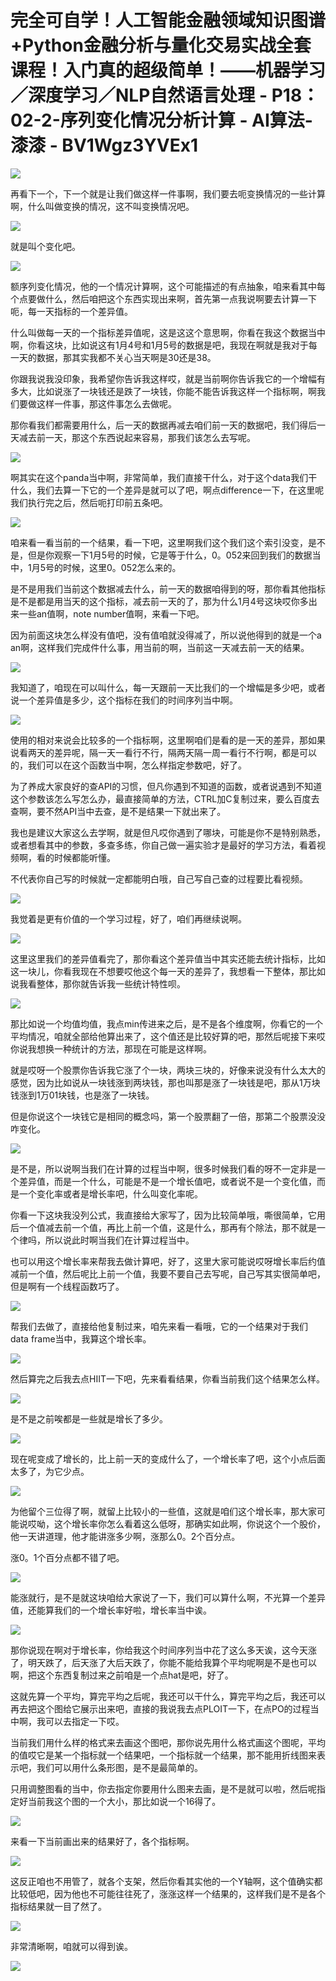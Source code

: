 # 完全可自学！人工智能金融领域知识图谱+Python金融分析与量化交易实战全套课程！入门真的超级简单！——机器学习／深度学习／NLP自然语言处理 - P18：02-2-序列变化情况分析计算 - AI算法-漆漆 - BV1Wgz3YVEx1

![](img/50844c79f59cfc385cd47e167142855c_0.png)

再看下一个，下一个就是让我们做这样一件事啊，我们要去呃变换情况的一些计算啊，什么叫做变换的情况，这不叫变换情况吧。



![](img/50844c79f59cfc385cd47e167142855c_2.png)

就是叫个变化吧。

![](img/50844c79f59cfc385cd47e167142855c_4.png)

额序列变化情况，他的一个情况计算啊，这个可能描述的有点抽象，咱来看其中每个点要做什么，然后咱把这个东西实现出来啊，首先第一点我说啊要去计算一下呃，每一天指标的一个差异值。

什么叫做每一天的一个指标差异值呢，这是这这个意思啊，你看在我这个数据当中啊，你看这块，比如说这有1月4号和1月5号的数据是吧，我现在啊就是我对于每一天的数据，那其实我都不关心当天啊是30还是38。

你跟我说我没印象，我希望你告诉我这样哎，就是当前啊你告诉我它的一个增幅有多大，比如说涨了一块钱还是跌了一块钱，你能不能告诉我这样一个指标啊，啊我们要做这样一件事，那这件事怎么去做呢。

那你看我们都需要用什么，后一天的数据再减去咱们前一天的数据吧，我们得后一天减去前一天，那这个东西说起来容易，那我们该怎么去写呢。



![](img/50844c79f59cfc385cd47e167142855c_6.png)

啊其实在这个panda当中啊，非常简单，我们直接干什么，对于这个data我们干什么，我们去算一下它的一个差异是就可以了吧，啊点difference一下，在这里呢我们执行完之后，然后呃打印前五条吧。



![](img/50844c79f59cfc385cd47e167142855c_8.png)

咱来看一看当前的一个结果，看一下吧，这里啊我们这个我们这个索引没变，是不是，但是你观察一下1月5号的时候，它是等于什么，0。052来回到我们的数据当中，1月5号的时候，这里0。052怎么来的。

是不是用我们当前这个数据减去什么，前一天的数据咱得到的呀，那你看其他指标是不是都是用当天的这个指标，减去前一天的了，那为什么1月4号这块哎你多出来一些an值啊，note number值啊，来看一下吧。

因为前面这块怎么样没有值吧，没有值咱就没得减了，所以说他得到的就是一个a an啊，这样我们完成件什么事，用当前的啊，当前这一天减去前一天的结果。



![](img/50844c79f59cfc385cd47e167142855c_10.png)

我知道了，咱现在可以叫什么，每一天跟前一天比我们的一个增幅是多少吧，或者说一个差异值是多少，这个指标在我们的时间序列当中啊。



![](img/50844c79f59cfc385cd47e167142855c_12.png)

使用的相对来说会比较多的一个指标啊，这里啊咱们是看的是一天的差异，那如果说看两天的差异呢，隔一天一看行不行，隔两天隔一周一看行不行啊，都是可以的，我们可以在这个函数当中啊，怎么样指定参数吧，好了。

为了养成大家良好的查API的习惯，但凡你遇到不知道的函数，或者说遇到不知道这个参数该怎么写怎么办，最直接简单的方法，CTRL加C复制过来，要么百度去查啊，要不然API当中去查，是不是结果一下就出来了。

我也是建议大家这么去学啊，就是但凡哎你遇到了哪块，可能是你不是特别熟悉，或者想看其中的参数，多查多练，你自己做一遍实验才是最好的学习方法，看着视频啊，看的时候都能听懂。

不代表你自己写的时候就一定都能明白哦，自己写自己查的过程要比看视频。

![](img/50844c79f59cfc385cd47e167142855c_14.png)

我觉着是更有价值的一个学习过程，好了，咱们再继续说啊。

![](img/50844c79f59cfc385cd47e167142855c_16.png)

这里这里我们的差异值看完了，那你看这个差异值当中其实还能去统计指标，比如这一块儿，你看我现在不想要哎他这个每一天的差异了，我想看一下整体，那比如说我看整体，那你就告诉我一些统计特性呗。



![](img/50844c79f59cfc385cd47e167142855c_18.png)

那比如说一个均值均值，我点min传进来之后，是不是各个维度啊，你看它的一个平均情况，咱就全部给他算出来了，这个值还是比较好算的吧，那然后呢接下来哎你说我想换一种统计的方法，那现在可能是这样啊。

就是哎呀一个股票你告诉我它涨了个一块，两块三块的，好像来说没有什么太大的感觉，因为比如说从一块钱涨到两块钱，那也叫那是涨了一块钱是吧，那从1万块钱涨到1万01块钱，也是涨了一块钱。

但是你说这个一块钱它是相同的概念吗，第一个股票翻了一倍，那第二个股票没没咋变化。

![](img/50844c79f59cfc385cd47e167142855c_20.png)

是不是，所以说啊当我们在计算的过程当中啊，很多时候我们看的呀不一定非是一个差异值，而是一个什么，可能是不是一个增长值吧，或者说不是一个变化值，而是一个变化率或者是增长率吧，什么叫变化率呢。

你看一下这块我没列公式，我直接给大家写了，因为比较简单哦，嘶很简单，它用后一个值减去前一个值，再比上前一个值，这是什么，那再有个除法，那不就是一个律吗，所以说此时啊当我们在计算过程当中。

也可以用这个增长率来帮我去做计算吧，好了，这里大家可能说哎呀增长率后约值减前一个值，然后呢比上前一个值，我要不要自己去写呢，自己写其实很简单吧，但是啊有一个线程函数巧了。



![](img/50844c79f59cfc385cd47e167142855c_22.png)

帮我们去做了，直接给他复制过来，咱先来看一看哦，它的一个结果对于我们data frame当中，我算这个增长率。



![](img/50844c79f59cfc385cd47e167142855c_24.png)

然后算完之后我去点HIIT一下吧，先来看看结果，你看当前我们这个结果怎么样。

![](img/50844c79f59cfc385cd47e167142855c_26.png)

是不是之前唉都是一些就是增长了多少。

![](img/50844c79f59cfc385cd47e167142855c_28.png)

现在呢变成了增长的，比上前一天的变成什么了，一个增长率了吧，这个小点后面太多了，为它少点。

![](img/50844c79f59cfc385cd47e167142855c_30.png)

为他留个三位得了啊，就留上比较小的一些值，这就是咱们这个增长率，那大家可能说哎呦，这个增长率你怎么看着这么低呀，那确实如此啊，你说这个一个股价，他一天讲道理，他才能讲涨多少啊，涨那么0。2个百分点。

涨0。1个百分点都不错了吧。

![](img/50844c79f59cfc385cd47e167142855c_32.png)

能涨就行，是不是就这块咱给大家说了一下，我们可以算什么啊，不光算一个差异值，还能算我们的一个增长率好啦，增长率当中诶。



![](img/50844c79f59cfc385cd47e167142855c_34.png)

那你说现在啊对于增长率，你给我这个时间序列当中花了这么多天诶，这今天涨了，明天跌了，后天涨了大后天跌了，你能不能给我算个平均呢啊是不是也可以啊，把这个东西复制过来之前咱是一个点hat是吧，好了。

这就先算一个平均，算完平均之后呢，我还可以干什么，算完平均之后，我还可以再去把这个图给它展示出来吧，直接的我说我去点PLOIT一下，在点PO的过程当中啊，我可以去指定一下哎。

当前我们用什么样的格式来去画这个图吧，那你说先用什么格式画这个图呢，平均的值哎它是某一个指标就一个结果吧，一个指标就一个结果，那不能用折线图来表示吧，我们可以用什么条形图，是不是最简单的。

只用调整图看的当中，你去指定你要用什么图来去画，是不是就可以啦，然后呢指定好当前我这个图的一个大小，那比如说一个16得了。



![](img/50844c79f59cfc385cd47e167142855c_36.png)

来看一下当前画出来的结果好了，各个指标啊。

![](img/50844c79f59cfc385cd47e167142855c_38.png)

这反正咱也不用管了，就各个支架，然后你看其实他的一个Y轴啊，这个值确实都比较低吧，因为他也不可能往往死了，涨涨这样一个结果的，这样我们是不是各个指标结果就一目了然了。



![](img/50844c79f59cfc385cd47e167142855c_40.png)

非常清晰啊，咱就可以得到诶。

![](img/50844c79f59cfc385cd47e167142855c_42.png)